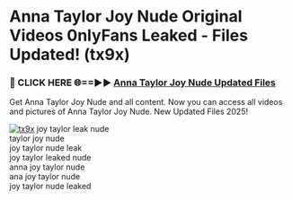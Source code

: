 # Anna Taylor Joy Nude Original Videos 0nlyFans Leaked - Files Updated! (tx9x)

<h3>🔴 CLICK HERE 🌐==►► <a href="https://tinyurl.com/5h6xmrr3" rel="nofollow">Anna Taylor Joy Nude Updated Files</a></h3>

Get Anna Taylor Joy Nude and all content. Now you can access all videos and pictures of Anna Taylor Joy Nude. New Updated Files 2025!

[![tx9x](https://i.imgur.com/KVD873Z.gif)](https://tinyurl.com/5h6xmrr3)
joy taylor leak nude<br>
taylor joy nude<br>
joy taylor nude leak<br>
joy taylor leaked nude<br>
anna joy taylor nude<br>
ana joy taylor nude<br>
joy taylor nude leaked